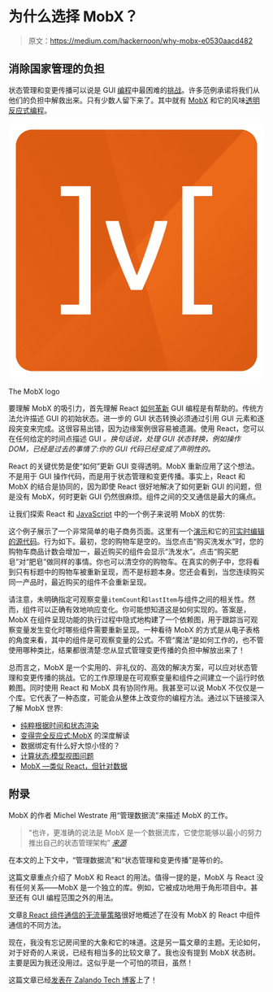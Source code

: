 # 为什么选择 MobX？

> 原文：<https://medium.com/hackernoon/why-mobx-e0530aacd482>

## 消除国家管理的负担

状态管理和变更传播可以说是 GUI [编程](https://hackernoon.com/tagged/programming)中最困难的[挑战](/@eugenkiss/challenges-in-gui-programming-65d360466e3f)。许多范例承诺将我们从他们的负担中解救出来。只有少数人留下来了。其中就有 [MobX](http://mobxjs.github.io/mobx) 和它的风味[透明反应式编程](https://github.com/meteor/docs/blob/version-NEXT/long-form/tracker-manual.md#transparent-reactive-programming)。

![](img/f29280253ebb6aeab86247ebf86d69ec.png)

The MobX logo

要理解 MobX 的吸引力，首先理解 React [如何革新](/techboi/why-react-d35dc6b2a2f3) GUI 编程是有帮助的。传统方法允许描述 GUI 的初始状态。进一步的 GUI 状态转换必须通过引用 GUI 元素和逐段突变来完成。这很容易出错，因为边缘案例很容易被遗漏。使用 React，您可以在任何给定的时间点描述 GUI *。换句话说，处理 GUI 状态转换，例如操作 DOM，已经是过去的事情了:你的 GUI 代码已经变成了声明性的。*

React 的关键优势是使“如何”更新 GUI 变得透明。MobX 重新应用了这个想法。不是用于 GUI 操作代码，而是用于状态管理和变更传播。事实上，React 和 MobX 的结合是协同的，因为即使 React 很好地解决了如何更新 GUI 的问题，但是没有 MobX，何时更新 GUI 仍然很麻烦。组件之间的交叉通信是最大的痛点。

让我们探索 React 和 [JavaScript](https://hackernoon.com/tagged/javascript) 中的一个例子来说明 MobX 的优势:

这个例子展示了一个非常简单的电子商务页面。这里有一个[演示](https://941km8pp9o.codesandbox.io)和它的[可实时编辑的源代码](https://codesandbox.io/s/github/eugenkiss/mobx-cart-example)。行为如下。最初，您的购物车是空的。当您点击“购买洗发水”时，您的购物车商品计数会增加一，最近购买的组件会显示“洗发水”。点击“购买肥皂”对“肥皂”做同样的事情。你也可以清空你的购物车。在真实的例子中，您将看到只有标题中的购物车被重新呈现，而不是标题本身。您还会看到，当您连续购买同一产品时，最近购买的组件不会重新呈现。

请注意，未明确指定可观察变量`itemCount`和`lastItem`与组件之间的相关性。然而，组件可以正确有效地响应变化。你可能想知道这是如何实现的。答案是，MobX 在组件呈现功能的执行过程中隐式地构建了一个依赖图，用于跟踪当可观察变量发生变化时哪些组件需要重新呈现。一种看待 MobX 的方式是从电子表格的角度来看，其中的组件是可观察变量的公式。不管“魔法”是如何工作的，也不管使用哪种类比，结果都很清楚:您从显式管理变更传播的负担中解放出来了！

总而言之，MobX 是一个实用的、非礼仪的、高效的解决方案，可以应对状态管理和变更传播的挑战。它的工作原理是在可观察变量和组件之间建立一个运行时依赖图。同时使用 React 和 MobX 具有协同作用。我甚至可以说 MobX 不仅仅是一个库。它代表了一种态度，可能会从整体上改变你的编程方法。通过以下链接深入了解 MobX 世界:

*   [纯粹根据时间和状态渲染](/@mweststrate/pure-rendering-in-the-light-of-time-and-state-4b537d8d40b1)
*   [变得完全反应式:MobX](/@mweststrate/becoming-fully-reactive-an-in-depth-explanation-of-mobservable-55995262a254) 的深度解读
*   数据绑定有什么好大惊小怪的？
*   [计算状态:模型视图问题](https://hackernoon.com/computed-state-the-model-view-problem-9cbe8cf8486f)
*   [MobX —类似 React，但针对数据](http://danielearwicker.github.io/MobX_Like_React_but_for_Data.html)

## 附录

MobX 的作者 Michel Westrate 用“管理数据流”来描述 MobX 的工作。

> “也许，更准确的说法是 MobX 是一个数据流库，它使您能够以最小的努力推出自己的状态管理架构” [*来源*](https://codeburst.io/the-curious-case-of-mobx-state-tree-7b4e22d461f)

在本文的上下文中，“管理数据流”和“状态管理和变更传播”是等价的。

这篇文章重点介绍了 MobX 和 React 的用法。值得一提的是，MobX 与 React 没有任何关系——MobX 是一个独立的库。例如，它被成功地用于角形项目中。甚至还有 GUI 编程范围之外的用法。

文章[8 React 组件通信的无流量策略](https://www.andrewhfarmer.com/component-communication)很好地概述了在没有 MobX 的 React 中组件通信的不同方法。

现在，我没有忘记房间里的大象和它的味道。这是另一篇文章的主题。无论如何，对于好奇的人来说，已经有相当多的比较文章了。我也没有提到 MobX 状态树。主要是因为我还没用过。这似乎是一个可怕的项目，虽然！

这篇文章已经[发表在 Zalando Tech 博客](https://jobs.zalando.com/tech/blog/why-mobx/)上了！